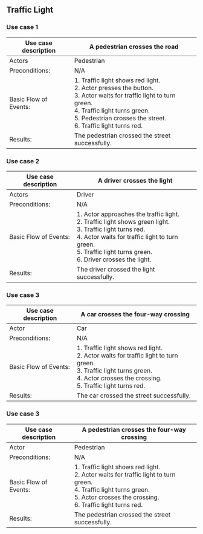 ## Traffic Light

### Use case 1

|Use case description |A pedestrian crosses the road|
|---|---|
|Actors|Pedestrian|
|Preconditions:|N/A|
|Basic Flow of Events:|1. Traffic light shows red light. <br> 2. Actor presses the button. <br> 3. Actor waits for traffic light to turn green. <br> 4. Traffic light turns green. <br> 5. Pedestrian crosses the street. <br> 6. Traffic light turns red.|
|Results:|The pedestrian crossed the street successfully.|

### Use case 2

|Use case description |A driver crosses the light|
|---|---|
|Actors|Driver|
|Preconditions:|N/A|
|Basic Flow of Events:|1. Actor approaches the traffic light. <br> 2. Traffic light shows green light. <br> 3. Traffic light turns red. <br> 4. Actor waits for traffic light to turn green. <br> 5. Traffic light turns green. <br> 6. Driver crosses the light.| 
|Results:|The driver crossed the light successfully.|

### Use case 3

|Use case description |A car crosses the four-way crossing|
|---|---|
|Actor|Car|
|Preconditions:|N/A|
|Basic Flow of Events:|1. Traffic light shows red light. <br> 2. Actor waits for traffic light to turn green. <br> 3. Traffic light turns green. <br> 4. Actor crosses the crossing. <br> 5. Traffic light turns red.|
|Results:|The car crossed the street successfully.|


### Use case 3

|Use case description |A pedestrian crosses the four-way crossing|
|---|---|
|Actor|Pedestrian|
|Preconditions:|N/A|
|Basic Flow of Events:|1. Traffic light shows red light. <br> 2. Actor waits for traffic light to turn green. <br> 4. Traffic light turns green. <br> 5. Actor crosses the crossing. <br> 6. Traffic light turns red.|
|Results:|The pedestrian crossed the street successfully.|

